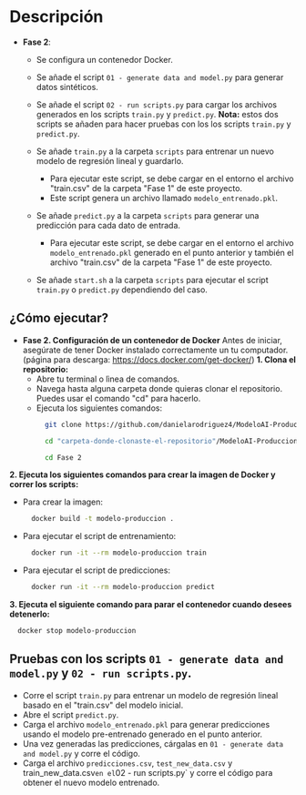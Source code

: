 
# Descripción  

 - **Fase 2**:
    - Se configura un contenedor Docker.
    - Se añade el script `01 - generate data and model.py` para generar datos sintéticos.
    - Se añade el script `02 - run scripts.py` para cargar los archivos generados en los scripts `train.py` y `predict.py`.
        **Nota:** estos dos scripts se añaden para hacer pruebas con los los scripts `train.py` y `predict.py`.
      
    - Se añade `train.py` a la carpeta `scripts` para entrenar un nuevo modelo de regresión lineal y guardarlo.
      - Para ejecutar este script, se debe cargar en el entorno el archivo "train.csv" de la carpeta "Fase 1" de este proyecto.
      - Este script genera un archivo llamado `modelo_entrenado.pkl`.
    - Se añade `predict.py` a la carpeta `scripts` para generar una predicción para cada dato de entrada.
      - Para ejecutar este script, se debe cargar en el entorno el archivo `modelo_entrenado.pkl` generado en el punto anterior y también el archivo "train.csv" de la carpeta "Fase 1" de este proyecto.
    - Se añade `start.sh` a la carpeta `scripts` para ejecutar el script `train.py` o `predict.py` dependiendo del caso.


## ¿Cómo ejecutar?
  
- **Fase 2. Configuración de un contenedor de Docker**
   Antes de iniciar, asegúrate de tener Docker instalado correctamente un tu computador. (página para descarga: https://docs.docker.com/get-docker/)
 **1. Clona el repositorio:**
  - Abre tu terminal o lìnea de comandos.
  - Navega hasta alguna carpeta donde quieras clonar el repositorio. Puedes usar el comando "cd" para hacerlo.
  - Ejecuta los siguientes comandos:
     ``` bash
       git clone https://github.com/danielarodriguez4/ModeloAI-Produccion.git
     ```
     ``` bash
       cd "carpeta-donde-clonaste-el-repositorio"/ModeloAI-Produccion
     ```
     ``` bash
       cd Fase 2
     ```
**2. Ejecuta los siguientes comandos para crear la imagen de Docker y correr los scripts:**
- Para crear la imagen:
     ``` bash
       docker build -t modelo-produccion .
     ```
- Para ejecutar el script de entrenamiento: 
     ``` bash
       docker run -it --rm modelo-produccion train
     ```
- Para ejecutar el script de predicciones:
     ``` bash
       docker run -it --rm modelo-produccion predict
     ```

 **3. Ejecuta el siguiente comando para parar el contenedor cuando desees detenerlo:**
 ``` bash
   docker stop modelo-produccion
 ```

## Pruebas con los scripts `01 - generate data and model.py` y `02 - run scripts.py`.
- Corre el script `train.py` para entrenar un modelo de regresión lineal basado en el "train.csv" del modelo inicial.
- Abre el script `predict.py`.
- Carga el archivo `modelo_entrenado.pkl` para generar predicciones usando el modelo pre-entrenado generado en el punto anterior.
- Una vez generadas las predicciones, cárgalas en `01 - generate data and model.py` y corre el código.
- Carga el archivo `predicciones.csv`, `test_new_data.csv` y train_new_data.csv` en el `02 - run scripts.py` y corre el código para obtener el nuevo modelo entrenado.
